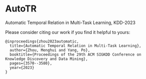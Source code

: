# AutoTR
Automatic Temporal Relation in Multi-Task Learning, KDD-2023
 


Please consider citing our work if you find it helpful to yours:

```
@inproceedings{zhou2023automatic,
  title={Automatic Temporal Relation in Multi-Task Learning},
  author={Zhou, Menghui and Yang, Po},
  booktitle={Proceedings of the 29th ACM SIGKDD Conference on Knowledge Discovery and Data Mining},
  pages={3570--3580},
  year={2023}
}
```
